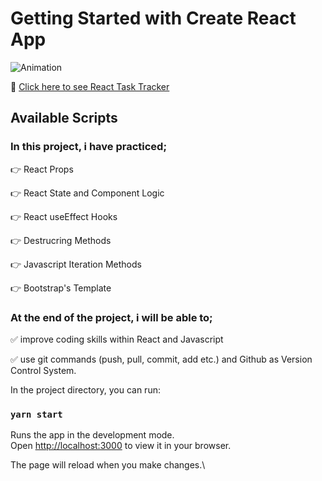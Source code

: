 # Getting Started with Create React App

![Animation](https://user-images.githubusercontent.com/99739515/177800147-0c1c69d5-44d9-4c7f-a560-cc3f7c7a572c.gif)

📍 [Click here to see React Task Tracker](https://task-tracker-react-djmdf739g-yaserdemet.vercel.app)
## Available Scripts

### In this project, i have practiced;

👉 React Props

👉 React State and Component Logic

👉 React useEffect Hooks

👉 Destrucring Methods

👉 Javascript Iteration Methods

👉 Bootstrap's Template


### At the end of the project, i will be able to;

✅ improve coding skills within React and Javascript

✅ use git commands (push, pull, commit, add etc.) and Github as Version Control System.



In the project directory, you can run:

### `yarn start`

Runs the app in the development mode.\
Open [http://localhost:3000](http://localhost:3000) to view it in your browser.

The page will reload when you make changes.\
